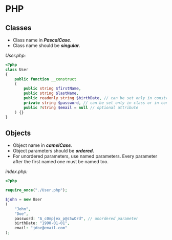 # PHP

## Classes

- Class name in ***PascalCase***.
- Class name should be ***singular***.

*User.php:*

```php
<?php
class User
{
    public function __construct
    (
        public string $firstName,
        public string $lastName,
        public readonly string $birthDate, // can be set only in constructor
        private string $password, // can be set only in class or in constructor
        public ?string $email = null // optional attribute
    ) {}
}
 ```

## Objects

- Object name in ***camelCase***.
- Object parameters should be ***ordered***.
- For unordered parameters, use named parameters. Every parameter after the
first named one must be named too.

*index.php:*

```php
<?php

require_once("./User.php");

$john = new User
(
    "John",
    "Doe",
    password: "A_c0mp|ex_p@s5wOrd", // unordered parameter
    birthDate: "1990-01-01",
    email: "jdoe@email.com"
);
```
